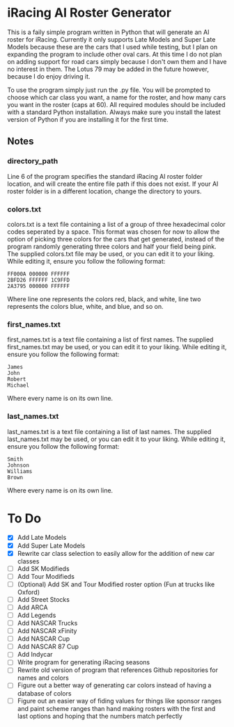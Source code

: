 # iRacing AI Roster Generator
This is a faily simple program written in Python that will generate an AI roster for iRacing. Currently it only supports Late Models and Super Late Models because these are the cars that I used while testing, but I plan on expanding the program to include other oval cars. At this time I do not plan on adding support for road cars simply because I don't own them and I have no interest in them. The Lotus 79 may be added in the future however, because I do enjoy driving it.

To use the program simply just run the .py file. You will be prompted to choose which car class you want, a name for the roster, and how many cars you want in the roster (caps at 60). All required modules should be included with a standard Python installation. Always make sure you install the latest version of Python if you are installing it for the first time.

## Notes

### directory_path
Line 6 of the program specifies the standard iRacing AI roster folder location, and will create the entire file path if this does not exist. If your AI roster folder is in a different location, change the directory to yours.

### colors.txt
colors.txt is a text file containing a list of a group of three hexadecimal color codes seperated by a space. This format was chosen for now to allow the option of picking three colors for the cars that get generated, instead of the program randomly generating three colors and half your field being pink. The supplied colors.txt file may be used, or you can edit it to your liking. While editing it, ensure you follow the following format:
```
FF000A 000000 FFFFFF
2BFD26 FFFFFF 1C9FFD
2A3795 000000 FFFFFF
```
Where line one represents the colors red, black, and white, line two represents the colors blue, white, and blue, and so on.

### first_names.txt
first_names.txt is a text file containing a list of first names. The supplied first_names.txt may be used, or you can edit it to your liking. While editing it, ensure you follow the following format:
```
James
John
Robert
Michael
```
Where every name is on its own line.

### last_names.txt
last_names.txt is a text file containing a list of last names. The supplied last_names.txt may be used, or you can edit it to your liking. While editing it, ensure you follow the following format:
```
Smith 
Johnson 
Williams 
Brown
```
Where every name is on its own line.

# To Do
- [x] Add Late Models
- [x] Add Super Late Models
- [x] Rewrite car class selection to easily allow for the addition of new car classes
- [ ] Add SK Modifieds
- [ ] Add Tour Modifieds
- [ ] \(Optional) Add SK and Tour Modified roster option (Fun at trucks like Oxford)
- [ ] Add Street Stocks
- [ ] Add ARCA
- [ ] Add Legends
- [ ] Add NASCAR Trucks
- [ ] Add NASCAR xFinity
- [ ] Add NASCAR Cup
- [ ] Add NASCAR 87 Cup
- [ ] Add Indycar
- [ ] Write program for generating iRacing seasons
- [ ] Rewrite old version of program that references Github repositories for names and colors
- [ ] Figure out a better way of generating car colors instead of having a database of colors
- [ ] Figure out an easier way of fiding values for things like sponsor ranges and paint scheme ranges than hand making rosters with the first and last options and hoping that the numbers match perfectly
